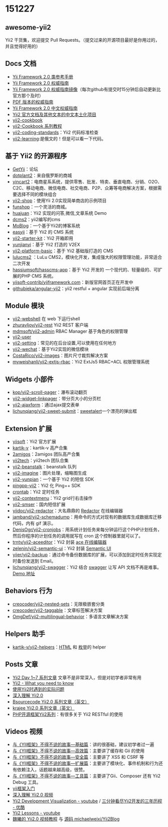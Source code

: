 # 151227
<article class="markdown-body entry-content" itemprop="mainContentOfPage"><h1><a id="user-content-awesome-yii2" class="anchor" href="#awesome-yii2" aria-hidden="true"><span class="octicon octicon-link"></span></a>awesome-yii2</h1>

<p>Yii2 干货集，欢迎提交 Pull Requests。（提交过来的开源项目最好是你用过的，并且觉得好用的）</p>

<h2><a id="user-content-docs-文档" class="anchor" href="#docs-文档" aria-hidden="true"><span class="octicon octicon-link"></span></a>Docs 文档</h2>

<ul>
<li><a href="http://www.yiiframework.com/doc-2.0/index.html">Yii Framework 2.0 类参考手册</a></li>
<li><a href="http://www.yiiframework.com/doc-2.0/guide-index.html">Yii Framework 2.0 权威指南</a></li>
<li><a href="http://stuff.cebe.cc/yii2docs/">Yii Framework 2.0 权威指南镜像</a>（每次github有提交时15分钟后自动更新比官方那个及时）</li>
<li><a href="http://stuff.cebe.cc/yii2-guide.pdf">PDF 版本的权威指南</a></li>
<li><a href="https://github.com/yiisoft/yii2/tree/master/docs/guide-zh-CN">Yii Framework 2.0 中文权威指南 </a></li>
<li><a href="https://github.com/yii2-chinesization/yii2-zh-cn">Yii2 官方文档及其他文本的中文本土化项目</a></li>
<li><a href="https://github.com/samdark/yii2-cookbook">yii2-cookbook</a></li>
<li><a href="http://www.tutorial-zoo.com/yii-2">yii2-Cookbook 系列教程</a></li>
<li><a href="https://github.com/yiisoft/yii2-coding-standards">yii2-coding-standards</a>：Yii2 代码标准检查</li>
<li><a href="http://dixonsatit.github.io/yii2-learning/">yii2-learning</a>:是俄文的！但是可以看一下代码。</li>
</ul>

<h2><a id="user-content-基于-yii2-的开源程序" class="anchor" href="#基于-yii2-的开源程序" aria-hidden="true"><span class="octicon octicon-link"></span></a>基于 Yii2 的开源程序</h2>

<ul>
<li><a href="https://github.com/iiyii/getyii">GetYii</a>：论坛</li>
<li><a href="https://github.com/DevGroup-ru/dotplant2">dotplant2</a>：来自俄罗斯的商城</li>
<li><a href="https://github.com/yincart2/galaxy">yincart2</a>：电商星系系统，提供零售、批发、特卖、垂直电商、分销、O2O、C2C、移动电商、微信电商、社交电商、P2P、众筹等电商解决方案，根据需要选择不同的模块组合</li>
<li><a href="https://github.com/samdark/yii2-shop">yii2-shop</a>：使用Yii 2.0实现简单商店的示例项目</li>
<li><a href="https://github.com/funson86/funshop">funshop</a>：一个灵活的商城。</li>
<li><a href="https://github.com/callmez/huajuan">huajuan</a>：Yii2 实现的问答,微信,文章系统 Demo</li>
<li><a href="https://github.com/djfly/dcms2">dcms2</a>：yii2编写的cms</li>
<li><a href="https://github.com/mojifan/MoBlog">MoBlog</a>：一个基于Yii2的博客系统</li>
<li><a href="https://github.com/noumo/easyii">easyii</a>：基于 Yii2 的 CMS 系统</li>
<li><a href="https://github.com/trntv/yii2-starter-kit">yii2-starter-kit</a>：Yii2 开箱即用</li>
<li><a href="https://github.com/chonder/yunjianyi">yunjianyi</a>：基于 Yii2 打造的 V2EX</li>
<li><a href="https://github.com/gromver/yii2-platform-basic">yii2-platform-basic</a>：基于 Yii2  基础版打造的 CMS</li>
<li><a href="https://github.com/yiifans/lulucms2">lulucms2</a> ：LuLu CMS2，模块化开发，集成强大的权限管理功能，非常适合二次开发</li>
<li><a href="https://github.com/hassiumsoft/hasscms-app">hassiumsoft/hasscms-app</a>：基于 Yii2 开发的 一个现代的、轻量级的、可扩展的PHP CMS 系统。</li>
<li><a href="https://github.com/yiisoft-contrib/yiiframework.com">yiisoft-contrib/yiiframework.com</a>：新版官网首页正在开发中</li>
<li><a href="https://github.com/githubjeka/angular-yii2">githubjeka/angular-yii2</a>：yii2 restful + angular 实现前后端分离</li>
</ul>

<h2><a id="user-content-module-模块" class="anchor" href="#module-模块" aria-hidden="true"><span class="octicon octicon-link"></span></a>Module 模块</h2>

<ul>
<li><a href="https://github.com/samdark/yii2-webshell">yii2-webshell</a> 在 web 下运行shell</li>
<li><a href="https://github.com/zhuravljov/yii2-rest">zhuravljov/yii2-rest</a> Yii2 REST 客户端</li>
<li><a href="https://github.com/mdmsoft/yii2-admin">mdmsoft/yii2-admin</a> RBAC Manager 基于角色的权限管理</li>
<li><a href="https://github.com/dektrium/yii2-user">yii2-user</a></li>
<li><a href="https://github.com/funson86/yii2-setting">yii2-setting</a>：常见的在后台设置,可以使用在任何地方</li>
<li><a href="https://github.com/callmez/yii2-wechat">yii2-wechat</a>：基于Yii2实现的微信模块</li>
<li><a href="https://github.com/CostaRico/yii2-images">CostaRico/yii2-images</a>：图片尺寸裁剪解决方案</li>
<li><a href="https://github.com/myweishanli/yii2-extjs-rbac">myweishanli/yii2-extjs-rbac</a>：Yii2 ExtJs5 RBAC+ACL 权限管理系统</li>
</ul>

<h2><a id="user-content-widgets-小部件" class="anchor" href="#widgets-小部件" aria-hidden="true"><span class="octicon octicon-link"></span></a>Widgets 小部件</h2>

<ul>
<li><a href="https://github.com/kop/yii2-scroll-pager">kop/yii2-scroll-pager</a>：瀑布滚动翻页</li>
<li><a href="https://github.com/liyunfang/yii2-widget-linkpager">yii2-widget-linkpager</a>：带分页大小的分页栏</li>
<li><a href="https://github.com/lichunqiang/yii2-ajaxform">yii2-ajaxform</a>：通过ajax提交表单</li>
<li><a href="https://github.com/lichunqiang/yii2-sweet-submit">lichunqiang/yii2-sweet-submit</a>：<a href="https://github.com/t4t5/sweetalert">sweetalert</a>一个漂亮的弹出框</li>
</ul>

<h2><a id="user-content-extension-扩展" class="anchor" href="#extension-扩展" aria-hidden="true"><span class="octicon octicon-link"></span></a>Extension 扩展</h2>

<ul>
<li><a href="https://github.com/yiisoft">yiisoft</a>：Yii2 官方扩展</li>
<li><a href="http://demos.krajee.com/">kartik-v</a>：kartik-v 高产合集</li>
<li><a href="http://yiiwheels.com/">2amigos</a>：2amigos 团队高产合集</li>
<li><a href="https://github.com/yii2tech">yii2tech</a>：yii2tech 团队合集</li>
<li><a href="https://github.com/udokmeci/yii2-beanstalk">yii2-beanstalk</a>：beanstalk 队列</li>
<li><a href="https://github.com/yiisoft/yii2-imagine">yii2-imagine</a>：图片处理，缩略图生成</li>
<li><a href="https://github.com/dcb9/yii2-yunpian">yii2-yunpian</a>：一个基于 Yii2 的短信 SDK</li>
<li><a href="https://github.com/idarex/pingpp-yii2">pingpp-yii2</a>：Yii2 化 Ping++ SDK</li>
<li><a href="https://github.com/yii2tech/crontab">crontab</a>：Yii2 定时任务</li>
<li><a href="https://github.com/liyunfang/yii2-contextmenu">yii2-contextmenu</a>：Yii2 grid行右击操作</li>
<li><a href="https://github.com/daixianceng/yii2-smser">yii2-smser</a>：国内短信扩展</li>
<li><a href="https://github.com/yiidoc/yii2-redactor">yiidoc/yii2-redactor</a>：大名鼎鼎的 <a href="http://imperavi.com/redactor/">Redactor</a> 在线编辑器</li>
<li><a href="https://github.com/jamband/yii2-schemadump">jamband/yii2-schemadump</a>：用命令的方式对现有的数据库生成数据库迁移代码，内有 gif 演示。</li>
<li><a href="https://github.com/DenisOgr/yii2-cronjobs">DenisOgr/yii2-cronjobs</a>：用系统计划任务来每分钟运行这个PHP计划任务，然后你程序的计划任务的调用就写在 cron 这个控制器里就可以了。</li>
<li><a href="https://github.com/trntv/yii2-aceeditor">trntv/yii2-aceeditor</a>：Yii2 封装 <a href="https://ace.c9.io/">ace 在线编辑器</a></li>
<li><a href="https://github.com/zelenin/yii2-semantic-ui">zelenin/yii2-semantic-ui</a>：Yii2 封装 <a href="http://semantic-ui.com/">Semantic UI</a></li>
<li><a href="https://github.com/yiier/yii2-backup">yiier/yii2-backup</a>：通过命令备份数据库的扩展，可以添加到定时任务实现定时备份发送到 Email。</li>
<li><a href="https://github.com/lichunqiang/yii2-swagger">lichunqiang/yii2-swagger</a>：Yii2 结合 <a href="http://swagger.io/">swagger</a> 让写 API 文档不再是难事。<a href="https://github.com/lichunqiang/yii2-swagger-demo">Demo 地址</a></li>
</ul>

<h2><a id="user-content-behaviors-行为" class="anchor" href="#behaviors-行为" aria-hidden="true"><span class="octicon octicon-link"></span></a>Behaviors 行为</h2>

<ul>
<li><a href="https://github.com/creocoder/yii2-nested-sets">creocoder/yii2-nested-sets</a>：无限极嵌套分类</li>
<li><a href="https://github.com/creocoder/yii2-taggable">creocoder/yii2-taggable</a>：文章标签解决方案</li>
<li><a href="https://github.com/OmgDef/yii2-multilingual-behavior">OmgDef/yii2-multilingual-behavior</a>：多语言文章解决方案</li>
</ul>

<h2><a id="user-content-helpers-助手" class="anchor" href="#helpers-助手" aria-hidden="true"><span class="octicon octicon-link"></span></a>Helpers 助手</h2>

<ul>
<li><a href="https://github.com/kartik-v/yii2-helpers">kartik-v/yii2-helpers</a>：<a href="http://demos.krajee.com/helper-functions/html">HTML</a> 和 <a href="http://demos.krajee.com/helper-functions/enum">枚举</a>的 helper</li>
</ul>

<h2><a id="user-content-posts-文章" class="anchor" href="#posts-文章" aria-hidden="true"><span class="octicon octicon-link"></span></a>Posts 文章</h2>

<ul>
<li><a href="http://my.oschina.net/u/248080/blog?catalog=3273266">Yii2 Day 1~7 系列文章</a> 文章不是非常深入，但是对初学者非常有用</li>
<li><a href="http://blog.hashsolutions.in/technology/yii2-need-know/">Yii2 - What you need to know</a></li>
<li><a href="http://segmentfault.com/a/1190000002428574">使用Yii2时遇到的实际问题</a></li>
<li><a href="http://www.digpage.com/">深入理解 Yii2.0</a></li>
<li><a href="http://www.bsourcecode.com/yiiframework2/">Bsourcecode Yii2.0 系列文章（英文）</a></li>
<li><a href="http://webtips.krajee.com/tag/yii/">krajee Yii2.0 系列文章（英文）</a></li>
<li><a href="http://www.cnblogs.com/ganiks/tag/yii2/">PHP开源框架Yii2系列</a>：有很多关于 Yii2 RESTful 的使用</li>
</ul>

<h2><a id="user-content-videos-视频" class="anchor" href="#videos-视频" aria-hidden="true"><span class="octicon octicon-link"></span></a>Videos 视频</h2>

<ul>
<li><a href="http://www.imooc.com/view/404">与《YII框架》不得不说的故事—基础篇</a>：讲的很基础，建议初学者过一遍</li>
<li><a href="http://www.imooc.com/view/440">与《YII框架》不得不说的故事—高效篇</a>：主要讲了缓存和 Gii 的使用</li>
<li><a href="http://www.imooc.com/learn/467">与《YII框架》不得不说的故事—安全篇</a>：主要讲了 XSS 和 CSRF 等</li>
<li><a href="http://www.imooc.com/learn/491">与《YII框架》不得不说的故事—扩展篇</a>：主要讲了模块化、事件机制和行为还有依赖注入，话题越来越高级，很赞。</li>
<li><a href="http://www.imooc.com/learn/520">与《YII框架》不得不说的故事—工具篇</a>：主要讲了Gii、Composer 还有 Yii2 Debug 工具。</li>
<li><a href="http://www.maiziedu.com/course/php/317-3140/">yii框架入门</a></li>
<li><a href="http://v.youku.com/v_show/id_XODY4NDQ5NzA0.html?f=23331432&amp;from=y1.7-1.3">深入理解 Yii2.0 视频</a></li>
<li><a href="https://www.youtube.com/watch?v=NMjA5N7kbEQ&amp;feature=youtu.be">Yii2 Development Visualization - youtube</a> / <a href="http://v.youku.com/v_show/id_XODA4NTIyNjYw.html?from=y1.2-1-87.3.3-1.1-1-1-2">三分钟看尽Yii2开发的三年历程 - 优酷</a></li>
<li><a href="https://www.youtube.com/playlist?list=PLRd0zhQj3CBmusDbBzFgg3H20VxLx2mkF">Yii2 Lessons - youtube</a></li>
<li><a href="http://i.youku.com/weixistyle">魏曦的 Yii2.0 视频教程</a> 与 <a href="https://github.com/michaelweixi/Yii2Blog">源码 michaelweixi/Yii2Blog</a></li>
</ul>
</article>
